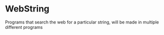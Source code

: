 # WebString
Programs that search the web for a particular string, will be made in multiple different programs

